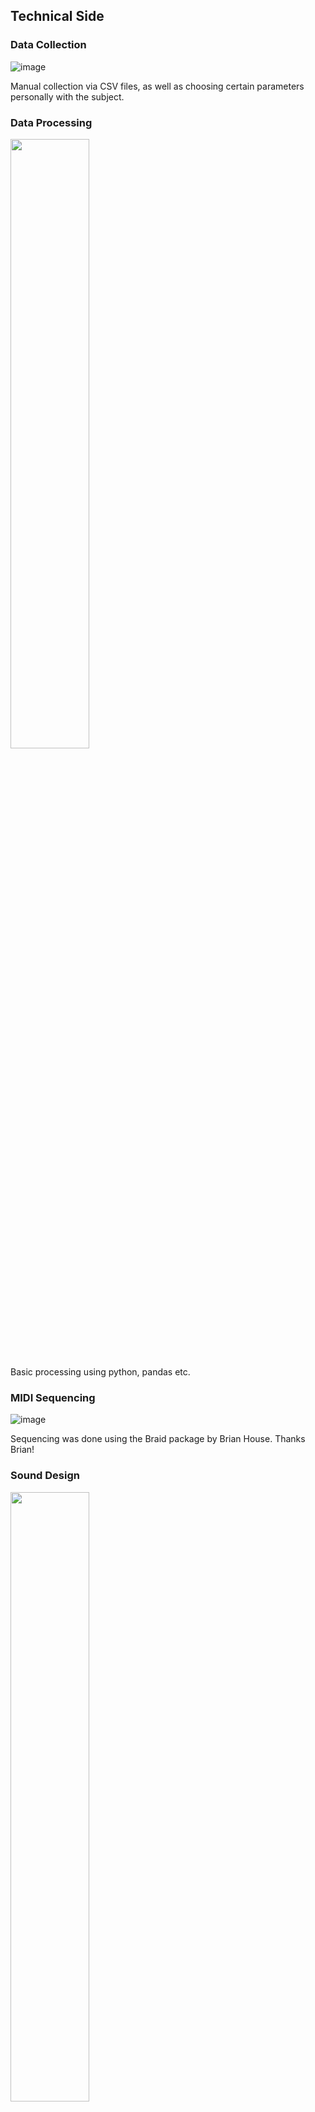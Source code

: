 ## Technical Side
### Data Collection
![image](https://github.com/tamirelazar/family_sonification/blob/fad0e4e0120a46c8ec0a8ee71d11d5b1f6d992b7/images/demo_csv_screenshot.png)

Manual collection via CSV files, as well as choosing certain parameters personally with the subject.
### Data Processing
<img src="https://github.com/tamirelazar/family_sonification/blob/fad0e4e0120a46c8ec0a8ee71d11d5b1f6d992b7/images/family_member_example.png" height="50%" width="50%">

Basic processing using python, pandas etc.
### MIDI Sequencing
![image](https://github.com/tamirelazar/family_sonification/blob/fad0e4e0120a46c8ec0a8ee71d11d5b1f6d992b7/images/braid_code_example.png)

Sequencing was done using the Braid package by Brian House. Thanks Brian!
### Sound Design
<img src="https://github.com/tamirelazar/family_sonification/images/ableton%20shot.png" height="50%" width="50%">

MIDI output was ported to Ableton for further audio design work.
